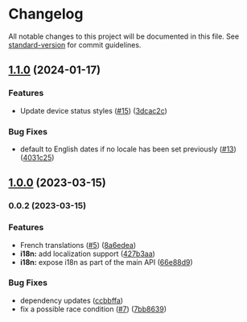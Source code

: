 # Changelog

All notable changes to this project will be documented in this file. See [standard-version](https://github.com/conventional-changelog/standard-version) for commit guidelines.

## [1.1.0](https://github.com/cobrowseio/cobrowse-agent-ui/compare/v1.0.0...v1.1.0) (2024-01-17)


### Features

* Update device status styles ([#15](https://github.com/cobrowseio/cobrowse-agent-ui/issues/15)) ([3dcac2c](https://github.com/cobrowseio/cobrowse-agent-ui/commit/3dcac2c270826fba6397d54649516455e6f12612))


### Bug Fixes

* default to English dates if no locale has been set previously ([#13](https://github.com/cobrowseio/cobrowse-agent-ui/issues/13)) ([4031c25](https://github.com/cobrowseio/cobrowse-agent-ui/commit/4031c25a5da4e4fb3a169ed6960c984e233e98f2))

## [1.0.0](https://github.com/cobrowseio/cobrowse-agent-ui/compare/v0.0.2...v1.0.0) (2023-03-15)

### 0.0.2 (2023-03-15)


### Features

* French translations ([#5](https://github.com/cobrowseio/cobrowse-agent-ui/issues/5)) ([8a6edea](https://github.com/cobrowseio/cobrowse-agent-ui/commit/8a6edea6b5d35f9419684f888dcb7a92deec366d))
* **i18n:** add localization support ([427b3aa](https://github.com/cobrowseio/cobrowse-agent-ui/commit/427b3aab9e31f7d03a221da7542a4fa2fc635637))
* **i18n:** expose i18n as part of the main API ([66e88d9](https://github.com/cobrowseio/cobrowse-agent-ui/commit/66e88d970d2289f2993520c9e5ae5dbece4ff801))


### Bug Fixes

* dependency updates ([ccbbffa](https://github.com/cobrowseio/cobrowse-agent-ui/commit/ccbbffa9d123d67e813d40a35618887f855ef7d6))
* fix a possible race condition ([#7](https://github.com/cobrowseio/cobrowse-agent-ui/issues/7)) ([7bb8639](https://github.com/cobrowseio/cobrowse-agent-ui/commit/7bb8639af544283756063ca71bcf62d267b1a635))

